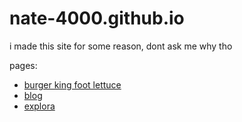 # nate-4000.github.io
i made this site for some reason, dont ask me why tho

pages:
 * [burger king foot lettuce](burger%20king%20foot%20lettuce)
 * [blog](blog)
 * [explora](gamebuildhtml/index)